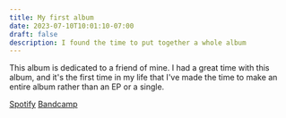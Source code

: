 ```yaml
---
title: My first album
date: 2023-07-10T10:01:10-07:00
draft: false
description: I found the time to put together a whole album
---
```

This album is dedicated to a friend of mine. I had a great time with this album, and it's the first time in my life that I've made the time to make an entire album rather than an EP or a single.

[Spotify](https://open.spotify.com/album/2sOZgSZ4snVMjgNpkJEkz7?si=NsuiDYS-RNyOgtsrNMM9fg)
[Bandcamp](https://galacticarachnid.bandcamp.com/album/we-want-wills-wiggles)